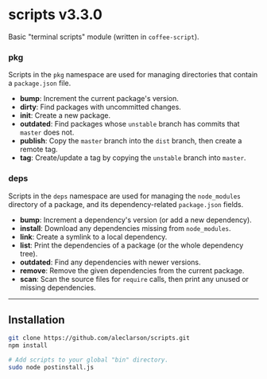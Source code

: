 
# scripts v3.3.0

Basic "terminal scripts" module (written in `coffee-script`).

### pkg

Scripts in the `pkg` namespace are used for managing directories that contain a `package.json` file.

- **bump**: Increment the current package's version.
- **dirty**: Find packages with uncommitted changes.
- **init**: Create a new package.
- **outdated**: Find packages whose `unstable` branch has commits that `master` does not.
- **publish**: Copy the `master` branch into the `dist` branch, then create a remote tag.
- **tag**: Create/update a tag by copying the `unstable` branch into `master`.

### deps

Scripts in the `deps` namespace are used for managing the `node_modules` directory of a package, and its dependency-related `package.json` fields.

- **bump**: Increment a dependency's version (or add a new dependency).
- **install**: Download any dependencies missing from `node_modules`.
- **link**: Create a symlink to a local dependency.
- **list**: Print the dependencies of a package (or the whole dependency tree).
- **outdated**: Find any dependencies with newer versions.
- **remove**: Remove the given dependencies from the current package.
- **scan**: Scan the source files for `require` calls, then print any unused or missing dependencies.

---

## Installation

```sh
git clone https://github.com/aleclarson/scripts.git
npm install

# Add scripts to your global "bin" directory.
sudo node postinstall.js
```
